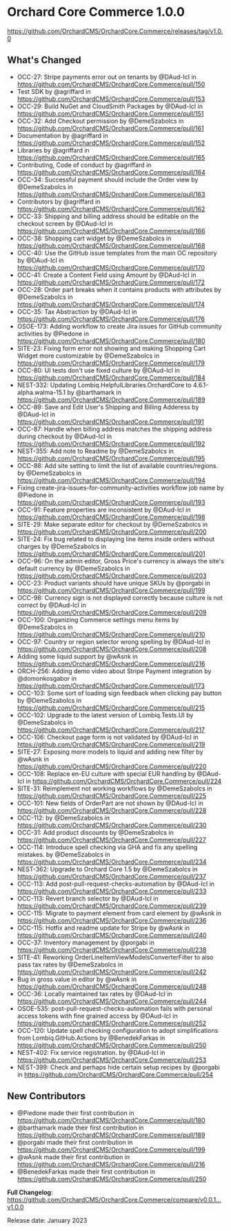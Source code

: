 # Orchard Core Commerce 1.0.0

<https://github.com/OrchardCMS/OrchardCore.Commerce/releases/tag/v1.0.0>

## What's Changed
* OCC-27: Stripe payments error out on tenants by @DAud-IcI in https://github.com/OrchardCMS/OrchardCore.Commerce/pull/150
* Test SDK by @agriffard in https://github.com/OrchardCMS/OrchardCore.Commerce/pull/153
* OCC-29: Build NuGet and CloudSmith Packages by @DAud-IcI in https://github.com/OrchardCMS/OrchardCore.Commerce/pull/151
* OCC-32: Add Checkout permission by @DemeSzabolcs in https://github.com/OrchardCMS/OrchardCore.Commerce/pull/161
* Documentation by @agriffard in https://github.com/OrchardCMS/OrchardCore.Commerce/pull/152
* Libraries by @agriffard in https://github.com/OrchardCMS/OrchardCore.Commerce/pull/165
* Contributing, Code of conduct by @agriffard in https://github.com/OrchardCMS/OrchardCore.Commerce/pull/164
* OCC-34: Successful payment should include the Order view by @DemeSzabolcs in https://github.com/OrchardCMS/OrchardCore.Commerce/pull/163
* Contributors by @agriffard in https://github.com/OrchardCMS/OrchardCore.Commerce/pull/162
* OCC-33: Shipping and billing address should be editable on the checkout screen by @DAud-IcI in https://github.com/OrchardCMS/OrchardCore.Commerce/pull/166
* OCC-38: Shopping cart widget by @DemeSzabolcs in https://github.com/OrchardCMS/OrchardCore.Commerce/pull/168
* OCC-40: Use the GitHub issue templates from the main OC repository by @DAud-IcI in https://github.com/OrchardCMS/OrchardCore.Commerce/pull/170
* OCC-41: Create a Content Field using Amount by @DAud-IcI in https://github.com/OrchardCMS/OrchardCore.Commerce/pull/172
* OCC-28: Order part breaks when it contains products with attributes by @DemeSzabolcs in https://github.com/OrchardCMS/OrchardCore.Commerce/pull/174
* OCC-35: Tax Abstraction by @DAud-IcI in https://github.com/OrchardCMS/OrchardCore.Commerce/pull/176
* OSOE-173: Adding workflow to create Jira issues for GitHub community activities by @Piedone in https://github.com/OrchardCMS/OrchardCore.Commerce/pull/180
* SITE-23: Fixing form error not showing and making Shopping Cart Widget more customizable by @DemeSzabolcs in https://github.com/OrchardCMS/OrchardCore.Commerce/pull/179
* OCC-80: UI tests don't use fixed culture by @DAud-IcI in https://github.com/OrchardCMS/OrchardCore.Commerce/pull/184
* NEST-332: Updating Lombiq.HelpfulLibraries.OrchardCore to 4.6.1-alpha.walma-15.1 by @barthamark in https://github.com/OrchardCMS/OrchardCore.Commerce/pull/189
* OCC-89: Save and Edit User's Shipping and Billing Adderess by @DAud-IcI in https://github.com/OrchardCMS/OrchardCore.Commerce/pull/191
* OCC-87: Handle when billing address matches the shipping address during checkout by @DAud-IcI in https://github.com/OrchardCMS/OrchardCore.Commerce/pull/192
* NEST-355: Add note to Readme by @DemeSzabolcs in https://github.com/OrchardCMS/OrchardCore.Commerce/pull/195
* OCC-88: Add site setting to limit the list of available countries/regions. by @DemeSzabolcs in https://github.com/OrchardCMS/OrchardCore.Commerce/pull/194
* Fixing create-jira-issues-for-community-activities workflow job name by @Piedone in https://github.com/OrchardCMS/OrchardCore.Commerce/pull/193
* OCC-91: Feature properties are inconsistent by @DAud-IcI in https://github.com/OrchardCMS/OrchardCore.Commerce/pull/198
* SITE-29: Make separate editor for checkout by @DemeSzabolcs in https://github.com/OrchardCMS/OrchardCore.Commerce/pull/200
* SITE-24: Fix bug related to displaying line items inside orders without charges by @DemeSzabolcs in https://github.com/OrchardCMS/OrchardCore.Commerce/pull/201
* OCC-96: On the admin editor, Gross Price's currency is always the site's default currency by @DemeSzabolcs in https://github.com/OrchardCMS/OrchardCore.Commerce/pull/203
* OCC-23: Product variants should have unique SKUs by @porgabi in https://github.com/OrchardCMS/OrchardCore.Commerce/pull/199
* OCC-98: Currency sign is not displayed correctly because culture is not correct  by @DAud-IcI in https://github.com/OrchardCMS/OrchardCore.Commerce/pull/209
* OCC-100: Organizing Commerce settings menu items by @DemeSzabolcs in https://github.com/OrchardCMS/OrchardCore.Commerce/pull/210
* OCC-97: Country or region selector wrong spelling by @DAud-IcI in https://github.com/OrchardCMS/OrchardCore.Commerce/pull/208
* Adding some liquid support by @wAsnk in https://github.com/OrchardCMS/OrchardCore.Commerce/pull/216
* ORCH-256: Adding demo video about Stripe Payment integration by @domonkosgabor in https://github.com/OrchardCMS/OrchardCore.Commerce/pull/173
* OCC-103: Some sort of loading sign feedback when clicking pay button by @DemeSzabolcs in https://github.com/OrchardCMS/OrchardCore.Commerce/pull/215
* OCC-102: Upgrade to the latest version of Lombiq.Tests.UI by @DemeSzabolcs in https://github.com/OrchardCMS/OrchardCore.Commerce/pull/217
* OCC-106: Checkout page form is not validated by @DAud-IcI in https://github.com/OrchardCMS/OrchardCore.Commerce/pull/219
* SITE-27: Exposing more models to liquid and adding new filter by @wAsnk in https://github.com/OrchardCMS/OrchardCore.Commerce/pull/220
* OCC-108: Replace en-EU culture with special EUR handling by @DAud-IcI in https://github.com/OrchardCMS/OrchardCore.Commerce/pull/224
* SITE-31: Reimplement not working workflows by @DemeSzabolcs in https://github.com/OrchardCMS/OrchardCore.Commerce/pull/225
* OCC-101: New fields of OrderPart are not shown by @DAud-IcI in https://github.com/OrchardCMS/OrchardCore.Commerce/pull/228
* OCC-112:  by @DemeSzabolcs in https://github.com/OrchardCMS/OrchardCore.Commerce/pull/230
* OCC-31: Add product discounts by @DemeSzabolcs in https://github.com/OrchardCMS/OrchardCore.Commerce/pull/227
* OCC-114: Introduce spell checking via GHA and fix any spelling mistakes. by @DemeSzabolcs in https://github.com/OrchardCMS/OrchardCore.Commerce/pull/234
* NEST-362: Upgrade to Orchard Core 1.5 by @DemeSzabolcs in https://github.com/OrchardCMS/OrchardCore.Commerce/pull/237
* OCC-113: Add post-pull-request-checks-automation by @DAud-IcI in https://github.com/OrchardCMS/OrchardCore.Commerce/pull/233
* OCC-113: Revert branch selector by @DAud-IcI in https://github.com/OrchardCMS/OrchardCore.Commerce/pull/239
* OCC-115: Migrate to payment element from card element by @wAsnk in https://github.com/OrchardCMS/OrchardCore.Commerce/pull/236
* OCC-115: Hotfix and readme update for Stripe by @wAsnk in https://github.com/OrchardCMS/OrchardCore.Commerce/pull/240
* OCC-37: Inventory management by @porgabi in https://github.com/OrchardCMS/OrchardCore.Commerce/pull/238
* SITE-41: Reworking OrderLineItemViewModelsConverterFilter to also pass tax rates by @DemeSzabolcs in https://github.com/OrchardCMS/OrchardCore.Commerce/pull/242
* Bug in gross value in editor by @wAsnk in https://github.com/OrchardCMS/OrchardCore.Commerce/pull/248
* OCC-36: Locally maintained tax rates by @DAud-IcI in https://github.com/OrchardCMS/OrchardCore.Commerce/pull/244
* OSOE-535: post-pull-request-checks-automation fails with personal access tokens with fine grained access by @DAud-IcI in https://github.com/OrchardCMS/OrchardCore.Commerce/pull/252
* OCC-120: Update spell checking configuration to adopt simplifications from Lombiq.GitHub.Actions by @BenedekFarkas in https://github.com/OrchardCMS/OrchardCore.Commerce/pull/250
* NEST-402: Fix service registration. by @DAud-IcI in https://github.com/OrchardCMS/OrchardCore.Commerce/pull/253
* NEST-399: Check and perhaps hide certain setup recipes by @porgabi in https://github.com/OrchardCMS/OrchardCore.Commerce/pull/254

## New Contributors
* @Piedone made their first contribution in https://github.com/OrchardCMS/OrchardCore.Commerce/pull/180
* @barthamark made their first contribution in https://github.com/OrchardCMS/OrchardCore.Commerce/pull/189
* @porgabi made their first contribution in https://github.com/OrchardCMS/OrchardCore.Commerce/pull/199
* @wAsnk made their first contribution in https://github.com/OrchardCMS/OrchardCore.Commerce/pull/216
* @BenedekFarkas made their first contribution in https://github.com/OrchardCMS/OrchardCore.Commerce/pull/250

**Full Changelog**: https://github.com/OrchardCMS/OrchardCore.Commerce/compare/v0.0.1...v1.0.0

Release date: January 2023

